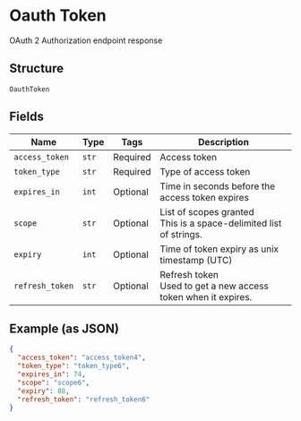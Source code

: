 
# Oauth Token

OAuth 2 Authorization endpoint response

## Structure

`OauthToken`

## Fields

| Name | Type | Tags | Description |
|  --- | --- | --- | --- |
| `access_token` | `str` | Required | Access token |
| `token_type` | `str` | Required | Type of access token |
| `expires_in` | `int` | Optional | Time in seconds before the access token expires |
| `scope` | `str` | Optional | List of scopes granted<br>This is a space-delimited list of strings. |
| `expiry` | `int` | Optional | Time of token expiry as unix timestamp (UTC) |
| `refresh_token` | `str` | Optional | Refresh token<br>Used to get a new access token when it expires. |

## Example (as JSON)

```json
{
  "access_token": "access_token4",
  "token_type": "token_type6",
  "expires_in": 74,
  "scope": "scope6",
  "expiry": 88,
  "refresh_token": "refresh_token6"
}
```

